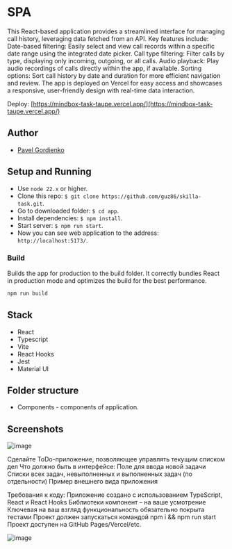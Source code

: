 # SPA

This React-based application provides a streamlined interface for managing call history, leveraging data fetched from an API. Key features include:
Date-based filtering: Easily select and view call records within a specific date range using the integrated date picker.
Call type filtering: Filter calls by type, displaying only incoming, outgoing, or all calls.
Audio playback: Play audio recordings of calls directly within the app, if available.
Sorting options: Sort call history by date and duration for more efficient navigation and review.
The app is deployed on Vercel for easy access and showcases a responsive, user-friendly design with real-time data interaction.
 
Deploy: [https://mindbox-task-taupe.vercel.app/](https://mindbox-task-taupe.vercel.app/)

## Author

- [Pavel Gordienko](https://github.com/guz86)

## Setup and Running

- Use `node 22.x` or higher.
- Clone this repo: `$ git clone https://github.com/guz86/skilla-task.git`.
- Go to downloaded folder: `$ cd app`.
- Install dependencies: `$ npm install`.
- Start server: `$ npm run start`.
- Now you can see web application to the address: `http://localhost:5173/`.

### Build

Builds the app for production to the build folder. It correctly bundles React in production mode and optimizes the build for the best performance.

```bash
npm run build
```

## Stack
- React
- Typescript
- Vite
- React Hooks
- Jest
- Material UI
 

## Folder structure

- Components - components of application. 

## Screenshots
![image](https://github.com/user-attachments/assets/7f27406d-9d90-483a-a129-9585b8ec0cbf)

Сделайте ToDo-приложение, позволяющее управлять текущим списком дел
Что должно быть в интерфейсе:
Поле для ввода новой задачи
Списки всех задач, невыполненных и выполненных задач (по отдельности)
Пример внешнего вида приложения
 
Требования к коду:
Приложение создано с использованием TypeScript, React и React Hooks
Библиотеки компонент – на ваше усмотрение
Ключевая на ваш взгляд функциональность обязательно покрыта тестами
Проект должен запускаться командой npm i && npm run start
Проект доступен на GitHub Pages/Vercel/etc.

 ![image](https://github.com/user-attachments/assets/23796fde-a43b-404b-a5ec-eb7d63bdbf42)




